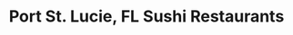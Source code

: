 ---
layout: city
title: Port St. Lucie, FL Sushi Restaurants
permalink: /florida/port-st-lucie/
stateAbbr: FL
stateName: Florida
cityName: Port St. Lucie

---